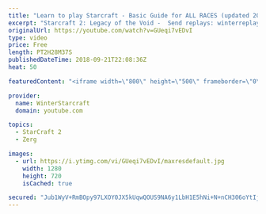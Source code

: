 ```yaml
---
title: "Learn to play Starcraft - Basic Guide for ALL RACES (updated 2017) #2"
excerpt: "Starcraft 2: Legacy of the Void -  Send replays: winterreplays@gmail.com ( -- Watch live at https://www.twitch.tv/wintergaming"
originalUrl: https://youtube.com/watch?v=GUeqi7vEDvI
type: video
price: Free
length: PT2H28M37S
publishedDateTime: 2018-09-21T22:08:36Z
heat: 50

featuredContent: "<iframe width=\"800\" height=\"500\" frameborder=\"0\" src=\"https://www.youtube.com/embed/GUeqi7vEDvI\" allow=\"accelerometer; autoplay; encrypted-media; gyroscope; picture-in-picture\" allowfullscreen></iframe>"

provider:
  name: WinterStarcraft
  domain: youtube.com

topics:
  - StarCraft 2
  - Zerg

images:
  - url: https://i.ytimg.com/vi/GUeqi7vEDvI/maxresdefault.jpg
    width: 1280
    height: 720
    isCached: true

secured: "Jub1WyV+RmBOpy97LXOY0JX5kUqwQOUS9NA6y1LbH1E5hNi+N+nCH306oYtIjL/8DnSy2rQBRGz7wOS16V64M2hPO3luFNGS13BF+KKcNmfrZTKGTEo8CyvKoPp4ikhb1A6KTJFH0ey0eXYQ++QPlT0X3fDwT7eHdoOKf0xgdKiiEjR7kBue4Ln83Ky9IX3USM2bccaiBEXj9YP2VvbfDr5Vg2CJ1m1ugaBoX1fsyYugFW7Kq7zTKY9OQjA97ZdijmKYJQe4mSkLpiHms2D5IhT5OtLznD9TPSzOM+jfK/73Goy7jwVLtQ64aYUj+OpkPyL/wZ5MF7uGciDf49JfaEjQ+0ttMh4NycM+8GwEw2R4C96f77H21RfqFM+2VnVGfk50mQGKF6PE3kC7kfi1lTkZY2za8gMlcL9EpQ3EIs8=;iHaIdeY19gMNIZe/ANEeQg=="
---
```


